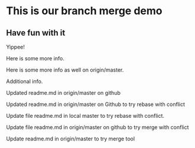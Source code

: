 # This is our branch merge demo 

## Have fun with it 

Yippee! 

Here is some more info.

Here is some more info as well on origin/master.

Additional info.

Updated readme.md in origin/master on github

Updated readme.md in origin/master on Github to try rebase with conflict

Update file readme.md in local master to try rebase with conflict.

Update file readme.md in origin/master on github to try merge with conflict

Update readme.md in origin/master to try merge tool
